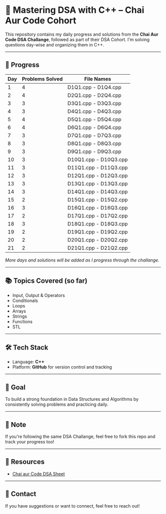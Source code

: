 # 🚀 Mastering DSA with C++ – Chai Aur Code Cohort

This repository contains my daily progress and solutions from the **Chai Aur Code DSA Challange**, followed as part of their DSA Cohort. I'm solving questions day-wise and organizing them in C++.

---

## 📅 Progress

| Day | Problems Solved | File Names         |
|-----|------------------|--------------------|
| 1   | 4                | D1Q1.cpp - D1Q4.cpp |
| 2   | 4                | D2Q1.cpp - D2Q4.cpp |
| 3   | 3                | D3Q1.cpp - D3Q3.cpp |
| 4   | 3                | D4Q1.cpp - D4Q3.cpp |
| 5   | 4                | D5Q1.cpp - D5Q4.cpp |
| 6   | 4                | D6Q1.cpp - D6Q4.cpp |
| 7   | 3                | D7Q1.cpp - D7Q3.cpp |
| 8   | 3                | D8Q1.cpp - D8Q3.cpp |
| 9   | 3                | D9Q1.cpp - D9Q3.cpp |
| 10  | 3                | D10Q1.cpp - D10Q3.cpp |
| 11  | 3                | D11Q1.cpp - D11Q3.cpp |
| 12  | 3                | D12Q1.cpp - D12Q3.cpp |
| 13  | 3                | D13Q1.cpp - D13Q3.cpp |
| 14  | 3                | D14Q1.cpp - D14Q3.cpp |
| 15  | 2                | D15Q1.cpp - D15Q2.cpp |
| 16  | 3                | D16Q1.cpp - D16Q3.cpp |
| 17  | 2                | D17Q1.cpp - D17Q2.cpp |
| 18  | 3                | D18Q1.cpp - D18Q3.cpp |
| 19  | 2                | D19Q1.cpp - D19Q2.cpp |
| 20  | 2                | D20Q1.cpp - D20Q2.cpp |
| 21  | 2                | D21Q1.cpp - D21Q2.cpp |

*More days and solutions will be added as I progress through the challange.*

---

## 📚 Topics Covered (so far)

- Input, Output & Operators
- Conditionals
- Loops
- Arrays
- Strings
- Functions
- STL

---

## 🛠️ Tech Stack

- Language: **C++**
- Platform: **GitHub** for version control and tracking

---

## 🧠 Goal

To build a strong foundation in Data Structures and Algorithms by consistently solving problems and practicing daily.

---

## 📌 Note

If you're following the same DSA Challange, feel free to fork this repo and track your progress too!

---

## 🔗 Resources

- [Chai aur Code DSA Sheet](https://courses.chaicode.com/learn)

---

## 📩 Contact

If you have suggestions or want to connect, feel free to reach out!

